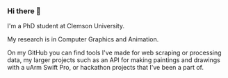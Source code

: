### Hi there 👋

I'm a PhD student at Clemson University.

My research is in Computer Graphics and Animation.

On my GitHub you can find tools I've made for web scraping or processing data, my larger projects such as an API for making paintings and drawings with a uArm Swift Pro, or hackathon projects that I've been a part of.
